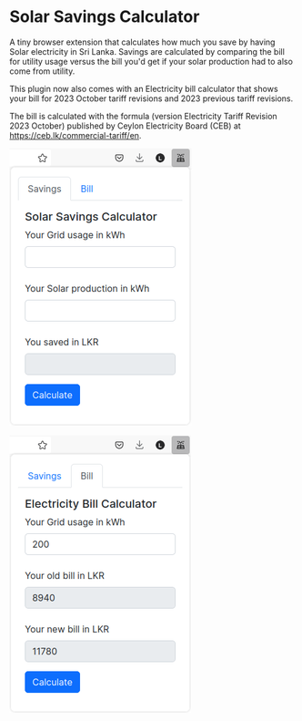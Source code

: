 # Solar Savings Calculator
A tiny browser extension that calculates how much you save by having Solar electricity in Sri Lanka. Savings are calculated by comparing the bill for utility usage versus the bill you'd get if your solar production had to also come from utility.

This plugin now also comes with an Electricity bill calculator that shows your bill for 2023 October tariff revisions and 2023 previous tariff revisions.

The bill is calculated with the formula (version Electricity Tariff Revision 2023 October) published by Ceylon Electricity Board (CEB) at https://ceb.lk/commercial-tariff/en.

![Screenshot of the soalr savings page](https://github.com/lilylakshi/solar-savings-calculator/blob/main/screenshots/solar_savings_screenshot.png?raw=true)

![Screenshot of the bill calculator page](https://github.com/lilylakshi/solar-savings-calculator/blob/main/screenshots/bill_screenshot.png?raw=true)
